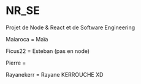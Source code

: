 # NR_SE
Projet de Node &amp; React et de Software Engineering 

Maiaroca = Maïa

Ficus22 = Esteban (pas en node)

Pierre = 

Rayanekerr = Rayane KERROUCHE XD
